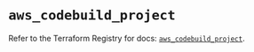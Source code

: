 # `aws_codebuild_project`

Refer to the Terraform Registry for docs: [`aws_codebuild_project`](https://registry.terraform.io/providers/hashicorp/aws/5.76.0/docs/resources/codebuild_project).
